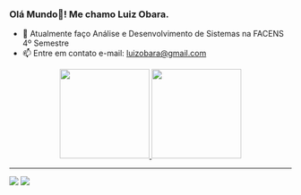 ### Olá Mundo👋! Me chamo Luiz Obara.

- 🌱 Atualmente faço Análise e Desenvolvimento de Sistemas na FACENS 4º Semestre
- 📫 Entre em contato e-mail: luizobara@gmail.com

<div align="center">
  <a href="https://github.com/GustavoObara"><img height="160em" src="https://github-readme-stats.vercel.app/api?username=Gustavoobara&show_icons=true&theme=midnight-purple&include_all_commits=true&count_private=true"/>
  <a href="https://github.com/GustavoObara"><img height="160em" src="https://github-readme-stats.vercel.app/api/top-langs/?username=GustavoObara&layout=compact&theme=midnight-purple"/>
</div>
  
<hr>
  
<div>
  <!-- <a href="https://instagram.com/luizobara" target="_blank"><img src="https://img.shields.io/badge/-Instagram-%23E4405F?style=for-the-badge&logo=instagram&logoColor=white" target="_blank"></a>
  #<a href="https://discord.gg/wGhJEYF3" target="_blank"><img src="https://img.shields.io/badge/Discord-7289DA?style=for-the-badge&logo=discord&logoColor=white" target="_blank"></a> -->
  <a href="https://www.linkedin.com/in/luiz-obara-544945218/" target="_blank"><img src="https://img.shields.io/badge/-LinkedIn-%230077B5?style=for-the-badge&logo=linkedin&logoColor=white" target="_blank"></a>
  <a href = "mailto:luizobara@gmail.com"><img src="https://img.shields.io/badge/-Gmail-%23333?style=for-the-badge&logo=gmail&logoColor=white" target="_blank"></a>
</div>

